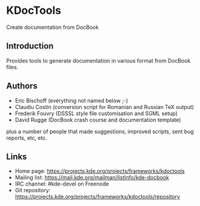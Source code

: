 # KDocTools

Create documentation from DocBook

## Introduction

Provides tools to generate documentation in various format from DocBook files.

## Authors

- Eric Bischoff   (everything not named below ;-)
- Claudiu Costin  (conversion script for Romanian and Russian TeX output)
- Frederik Fouvry (DSSSL style file customisation and SGML setup)
- David Rugge     (DocBook crash course and documentation template)

plus a number of people that made suggestions, improved scripts, sent
bug reports, etc, etc.

## Links

- Home page: <https://projects.kde.org/projects/frameworks/kdoctools>
- Mailing list: <https://mail.kde.org/mailman/listinfo/kde-docbook>
- IRC channel: #kde-devel on Freenode
- Git repository: <https://projects.kde.org/projects/frameworks/kdoctools/repository>
